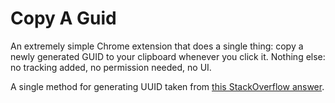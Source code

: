 # Copy A Guid

An extremely simple Chrome extension that does a single thing: copy a newly generated GUID to your clipboard whenever you click it. Nothing else: no tracking added, no permission needed, no UI.

A single method for generating UUID taken from [this StackOverflow answer](https://stackoverflow.com/a/2117523/653457).
